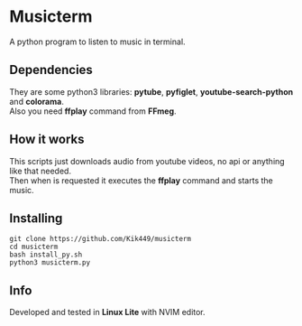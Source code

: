# Musicterm
A python program to listen to music in terminal.

## Dependencies
They are some python3 libraries: **pytube**, **pyfiglet**, **youtube-search-python** and **colorama**.                                                 
Also you need **ffplay** command from **FFmeg**.

## How it works
This scripts just downloads audio from youtube videos, no api or anything like that needed.                 
Then when is requested it executes the **ffplay** command and starts the music.                                

## Installing
```
git clone https://github.com/Kik449/musicterm
cd musicterm
bash install_py.sh
python3 musicterm.py
```
## Info
Developed and tested in **Linux Lite** with NVIM editor.
